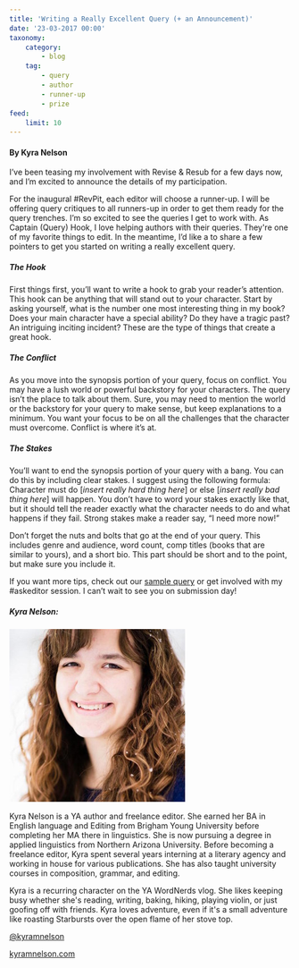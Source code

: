```yaml
---
title: 'Writing a Really Excellent Query (+ an Announcement)'
date: '23-03-2017 00:00'
taxonomy:
    category:
        - blog
    tag:
        - query
        - author
        - runner-up
        - prize
feed:
    limit: 10
---
```


#### By Kyra Nelson

I’ve been teasing my involvement with Revise & Resub for a few days now, and I’m excited to announce the details of my participation.

For the inaugural #RevPit, each editor will choose a runner-up. I will be offering query critiques to all runners-up in order to get them ready for the query trenches. I’m so excited to see the queries I get to work with. As Captain (Query) Hook, I love helping authors with their queries. They're one of my favorite things to edit. In the meantime, I’d like a to share a few pointers to get you started on writing a really excellent query.

##### The Hook

First things first, you’ll want to write a hook to grab your reader’s attention. This hook can be anything that will stand out to your character. Start by asking yourself, what is the number one most interesting thing in my book? Does your main character have a special ability? Do they have a tragic past? An intriguing inciting incident? These are the type of things that create a great hook.

##### The Conflict

As you move into the synopsis portion of your query, focus on conflict. You may have a lush world or powerful backstory for your characters. The query isn’t the place to talk about them. Sure, you may need to mention the world or the backstory for your query to make sense, but keep explanations to a minimum. You want your focus to be on all the challenges that the character must overcome. Conflict is where it’s at.

##### The Stakes

You’ll want to end the synopsis portion of your query with a bang. You can do this by including clear stakes. I suggest using the following formula: Character must do [_insert really hard thing here_] or else [_insert really bad thing here_] will happen. You don’t have to word your stakes exactly like that, but it should tell the reader exactly what the character needs to do and what happens if they fail. Strong stakes make a reader say, “I need more now!”

Don’t forget the nuts and bolts that go at the end of your query. This includes genre and audience, word count, comp titles (books that are similar to yours), and a short bio. This part should be short and to the point, but make sure you include it.

If you want more tips, check out our [sample query](https://reviseresub.com/annual-contest/sample-query) or get involved with my #askeditor session. I can’t wait to see you on submission day!

##### Kyra Nelson:

![Kyra Nelson](snow%20profile%20square.jpeg)

Kyra Nelson is a YA author and freelance editor. She earned her BA in English language and Editing from Brigham Young University before completing her MA there in linguistics. She is now pursuing a degree in applied linguistics from Northern Arizona University. Before becoming a freelance editor, Kyra spent several years interning at a literary agency and working in house for various publications. She has also taught university courses in composition, grammar, and editing. 

Kyra is a recurring character on the YA WordNerds vlog. She likes keeping busy whether she's reading, writing, baking, hiking, playing violin, or just goofing off with friends. Kyra loves adventure, even if it's a small adventure like roasting Starbursts over the open flame of her stove top.

[@kyramnelson](https://twitter.com/KyraMNelson?target=_blank)

[kyramnelson.com](https://kyramnelson.com/?target=_blank)
